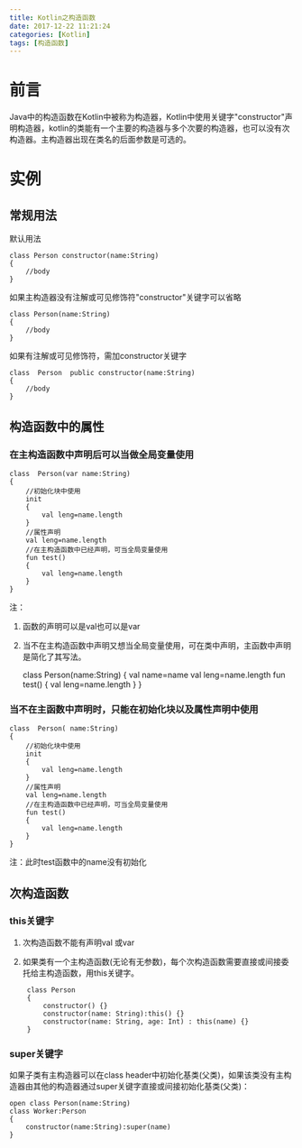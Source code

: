 ```yaml
---
title: Kotlin之构造函数
date: 2017-12-22 11:21:24
categories: [Kotlin]
tags: [构造函数]
---
```

# 前言   
Java中的构造函数在Kotlin中被称为构造器，Kotlin中使用关键字"constructor"声明构造器，kotlin的类能有一个主要的构造器与多个次要的构造器，也可以没有次构造器。主构造器出现在类名的后面参数是可选的。   
<!--more-->

# 实例   
## 常规用法   
默认用法   

	class Person constructor(name:String)
	{
		//body
	}
如果主构造器没有注解或可见修饰符"constructor"关键字可以省略  

	class Person(name:String)
	{
		//body
	}

如果有注解或可见修饰符，需加constructor关键字  

	class  Person  public constructor(name:String)
	{
		//body
	}

## 构造函数中的属性  

### 在主构造函数中声明后可以当做全局变量使用  

	class  Person(var name:String)
	{
    	//初始化块中使用
    	init 
		{
        	val leng=name.length
    	}
    	//属性声明
    	val leng=name.length
    	//在主构造函数中已经声明，可当全局变量使用
    	fun test()
		{
        	val leng=name.length
    	}
	}
注：  
1. 函数的声明可以是val也可以是var
2. 当不在主构造函数中声明又想当全局变量使用，可在类中声明，主函数中声明是简化了其写法。  

	class Person(name:String)
	{
    	val name=name
    	val leng=name.length
    	fun test()
		{
        	val leng=name.length
    	}
	}
### 当不在主函数中声明时，只能在初始化块以及属性声明中使用   

	class  Person( name:String)
	{
    	//初始化块中使用
    	init 
		{
        	val leng=name.length
    	}
    	//属性声明
    	val leng=name.length
    	//在主构造函数中已经声明，可当全局变量使用
    	fun test()
		{
        	val leng=name.length
    	}
	}
注：此时test函数中的name没有初始化   

## 次构造函数  
### this关键字 
1. 次构造函数不能有声明val 或var
2. 如果类有一个主构造函数(无论有无参数)，每个次构造函数需要直接或间接委托给主构造函数，用this关键字。  


		class Person 
		{
    		constructor() {}
    		constructor(name: String):this() {}
			constructor(name: String, age: Int) : this(name) {}
		}
### super关键字 
如果子类有主构造器可以在class header中初始化基类(父类)，如果该类没有主构造器由其他的构造器通过super关键字直接或间接初始化基类(父类)：  

	open class Person(name:String)
	class Worker:Person
	{
    	constructor(name:String):super(name)
	}


